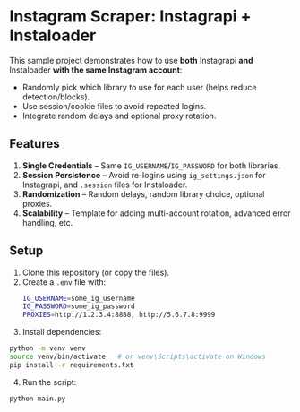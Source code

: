# Instagram Scraper: Instagrapi + Instaloader

This sample project demonstrates how to use **both** Instagrapi **and** Instaloader **with the same Instagram account**:

- Randomly pick which library to use for each user (helps reduce detection/blocks).
- Use session/cookie files to avoid repeated logins.
- Integrate random delays and optional proxy rotation.

## Features

1. **Single Credentials** – Same `IG_USERNAME`/`IG_PASSWORD` for both libraries.
2. **Session Persistence** – Avoid re-logins using `ig_settings.json` for Instagrapi, and `.session` files for Instaloader.
3. **Randomization** – Random delays, random library choice, optional proxies.
4. **Scalability** – Template for adding multi-account rotation, advanced error handling, etc.

## Setup

1. Clone this repository (or copy the files).
2. Create a `.env` file with:
   ```bash
   IG_USERNAME=some_ig_username
   IG_PASSWORD=some_ig_password
   PROXIES=http://1.2.3.4:8888, http://5.6.7.8:9999
   ```
3. Install dependencies:
```bash
python -m venv venv
source venv/bin/activate   # or venv\Scripts\activate on Windows
pip install -r requirements.txt
```
4. Run the script:
```bash
python main.py

```



